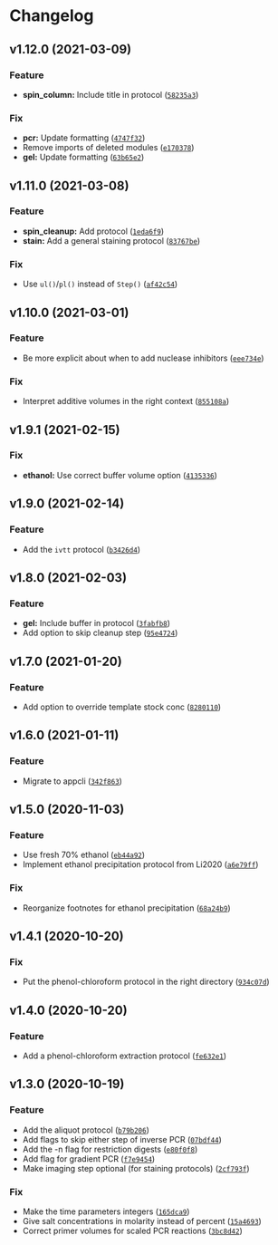 # Changelog

<!--next-version-placeholder-->

## v1.12.0 (2021-03-09)
### Feature
* **spin_column:** Include title in protocol ([`58235a3`](https://github.com/kalekundert/stepwise_mol_bio/commit/58235a3d36791cb35904157134335b5bf1d47da6))

### Fix
* **pcr:** Update formatting ([`4747f32`](https://github.com/kalekundert/stepwise_mol_bio/commit/4747f328833d66d2ad7b337d8c840d7a88c42c9c))
* Remove imports of deleted modules ([`e170378`](https://github.com/kalekundert/stepwise_mol_bio/commit/e170378600ac1a654adb1c2902929b1633669a19))
* **gel:** Update formatting ([`63b65e2`](https://github.com/kalekundert/stepwise_mol_bio/commit/63b65e209ef6d89980fce71672aad0e62ce11007))

## v1.11.0 (2021-03-08)
### Feature
* **spin_cleanup:** Add protocol ([`1eda6f9`](https://github.com/kalekundert/stepwise_mol_bio/commit/1eda6f98074a0c659be74e1fb3e974439cfccf2d))
* **stain:** Add a general staining protocol ([`83767be`](https://github.com/kalekundert/stepwise_mol_bio/commit/83767be74410bbbc0614cfe179998a88b09c5d89))

### Fix
* Use `ul()`/`pl()` instead of `Step()` ([`af42c54`](https://github.com/kalekundert/stepwise_mol_bio/commit/af42c5440bfe4d2a36fd927dccdc8df4813c0402))

## v1.10.0 (2021-03-01)
### Feature
* Be more explicit about when to add nuclease inhibitors ([`eee734e`](https://github.com/kalekundert/stepwise_mol_bio/commit/eee734e68538808c99fe821af53c2a9532a46eaa))

### Fix
* Interpret additive volumes in the right context ([`855108a`](https://github.com/kalekundert/stepwise_mol_bio/commit/855108aff13032402b05e4009386d8e3938648bd))

## v1.9.1 (2021-02-15)
### Fix
* **ethanol:** Use correct buffer volume option ([`4135336`](https://github.com/kalekundert/stepwise_mol_bio/commit/4135336d583368e84ece8c16fc385451ccc3ba1b))

## v1.9.0 (2021-02-14)
### Feature
* Add the `ivtt` protocol ([`b3426d4`](https://github.com/kalekundert/stepwise_mol_bio/commit/b3426d49e8e52ebd864f5c861d5ae93ce9a5cea4))

## v1.8.0 (2021-02-03)
### Feature
* **gel:** Include buffer in protocol ([`3fabfb8`](https://github.com/kalekundert/stepwise_mol_bio/commit/3fabfb82fc91febac59687d9c6ac796f0d012fb7))
* Add option to skip cleanup step ([`95e4724`](https://github.com/kalekundert/stepwise_mol_bio/commit/95e472403e17dbbe1eca3a8f6be8cc6bb2867878))

## v1.7.0 (2021-01-20)
### Feature
* Add option to override template stock conc ([`8280110`](https://github.com/kalekundert/stepwise_mol_bio/commit/8280110228d69cb5a0b496aee4c9a20ed78962d1))

## v1.6.0 (2021-01-11)
### Feature
* Migrate to appcli ([`342f863`](https://github.com/kalekundert/stepwise_mol_bio/commit/342f8637cac8b5ac1d36ac0d9f1f19c6db883cc6))

## v1.5.0 (2020-11-03)
### Feature
* Use fresh 70% ethanol ([`eb44a92`](https://github.com/kalekundert/stepwise_mol_bio/commit/eb44a92cc6f947a87343cee03cf8116e531e7897))
* Implement ethanol precipitation protocol from Li2020 ([`a6e79ff`](https://github.com/kalekundert/stepwise_mol_bio/commit/a6e79ffb2ea9683a8df40f3558f71e0363caaa1b))

### Fix
* Reorganize footnotes for ethanol precipitation ([`68a24b9`](https://github.com/kalekundert/stepwise_mol_bio/commit/68a24b9c046847be04657e643e859297932c21be))

## v1.4.1 (2020-10-20)
### Fix
* Put the phenol-chloroform protocol in the right directory ([`934c07d`](https://github.com/kalekundert/stepwise_mol_bio/commit/934c07daaf56d5ea8a96100e1b3d08d84b6ddca0))

## v1.4.0 (2020-10-20)
### Feature
* Add a phenol-chloroform extraction protocol ([`fe632e1`](https://github.com/kalekundert/stepwise_mol_bio/commit/fe632e1c1bcfac0ab33841f9cc381e6ead0556e9))

## v1.3.0 (2020-10-19)
### Feature
* Add the aliquot protocol ([`b79b206`](https://github.com/kalekundert/stepwise_mol_bio/commit/b79b2066eee246beeb4fd4868623b74445465ee1))
* Add flags to skip either step of inverse PCR ([`07bdf44`](https://github.com/kalekundert/stepwise_mol_bio/commit/07bdf44a6023e2683eb4786be8bfec36e19b69fe))
* Add the -n flag for restriction digests ([`e80f0f8`](https://github.com/kalekundert/stepwise_mol_bio/commit/e80f0f80f44994b95cc0d558b35a26b51c6186e8))
* Add flag for gradient PCR ([`f7e9454`](https://github.com/kalekundert/stepwise_mol_bio/commit/f7e945469b38a355bb01253f38c8c51d2bd64ff8))
* Make imaging step optional (for staining protocols) ([`2cf793f`](https://github.com/kalekundert/stepwise_mol_bio/commit/2cf793fdff6359fee45aead23a5458b77683a517))

### Fix
* Make the time parameters integers ([`165dca9`](https://github.com/kalekundert/stepwise_mol_bio/commit/165dca9cabf46dfb3d0ed14eec3ee53e6cda6622))
* Give salt concentrations in molarity instead of percent ([`15a4693`](https://github.com/kalekundert/stepwise_mol_bio/commit/15a46938cf01d6f8851bbc72bbd69f6474a5e1a9))
* Correct primer volumes for scaled PCR reactions ([`3bc8d42`](https://github.com/kalekundert/stepwise_mol_bio/commit/3bc8d422ea8bfb9a5cfcbef79d170174f90b34be))

